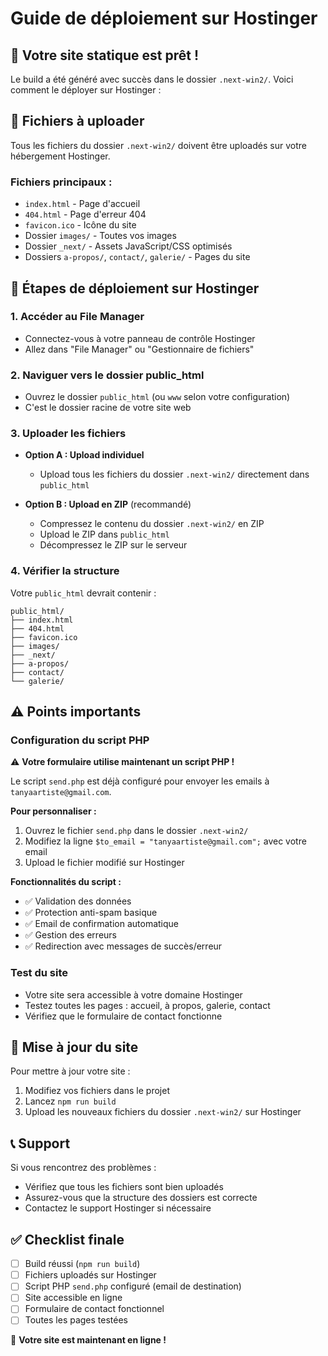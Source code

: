 # Guide de déploiement sur Hostinger

## 🚀 Votre site statique est prêt !

Le build a été généré avec succès dans le dossier `.next-win2/`. Voici comment le déployer sur Hostinger :

## 📁 Fichiers à uploader

Tous les fichiers du dossier `.next-win2/` doivent être uploadés sur votre hébergement Hostinger.

### Fichiers principaux :
- `index.html` - Page d'accueil
- `404.html` - Page d'erreur 404
- `favicon.ico` - Icône du site
- Dossier `images/` - Toutes vos images
- Dossier `_next/` - Assets JavaScript/CSS optimisés
- Dossiers `a-propos/`, `contact/`, `galerie/` - Pages du site

## 🔧 Étapes de déploiement sur Hostinger

### 1. Accéder au File Manager
- Connectez-vous à votre panneau de contrôle Hostinger
- Allez dans "File Manager" ou "Gestionnaire de fichiers"

### 2. Naviguer vers le dossier public_html
- Ouvrez le dossier `public_html` (ou `www` selon votre configuration)
- C'est le dossier racine de votre site web

### 3. Uploader les fichiers
- **Option A : Upload individuel**
  - Upload tous les fichiers du dossier `.next-win2/` directement dans `public_html`
  
- **Option B : Upload en ZIP** (recommandé)
  - Compressez le contenu du dossier `.next-win2/` en ZIP
  - Upload le ZIP dans `public_html`
  - Décompressez le ZIP sur le serveur

### 4. Vérifier la structure
Votre `public_html` devrait contenir :
```
public_html/
├── index.html
├── 404.html
├── favicon.ico
├── images/
├── _next/
├── a-propos/
├── contact/
└── galerie/
```

## ⚠️ Points importants

### Configuration du script PHP
⚠️ **Votre formulaire utilise maintenant un script PHP !**

Le script `send.php` est déjà configuré pour envoyer les emails à `tanyaartiste@gmail.com`.

**Pour personnaliser :**
1. Ouvrez le fichier `send.php` dans le dossier `.next-win2/`
2. Modifiez la ligne `$to_email = "tanyaartiste@gmail.com";` avec votre email
3. Upload le fichier modifié sur Hostinger

**Fonctionnalités du script :**
- ✅ Validation des données
- ✅ Protection anti-spam basique
- ✅ Email de confirmation automatique
- ✅ Gestion des erreurs
- ✅ Redirection avec messages de succès/erreur

### Test du site
- Votre site sera accessible à votre domaine Hostinger
- Testez toutes les pages : accueil, à propos, galerie, contact
- Vérifiez que le formulaire de contact fonctionne

## 🔄 Mise à jour du site

Pour mettre à jour votre site :
1. Modifiez vos fichiers dans le projet
2. Lancez `npm run build`
3. Upload les nouveaux fichiers du dossier `.next-win2/` sur Hostinger

## 📞 Support

Si vous rencontrez des problèmes :
- Vérifiez que tous les fichiers sont bien uploadés
- Assurez-vous que la structure des dossiers est correcte
- Contactez le support Hostinger si nécessaire

## ✅ Checklist finale

- [ ] Build réussi (`npm run build`)
- [ ] Fichiers uploadés sur Hostinger
- [ ] Script PHP `send.php` configuré (email de destination)
- [ ] Site accessible en ligne
- [ ] Formulaire de contact fonctionnel
- [ ] Toutes les pages testées

🎉 **Votre site est maintenant en ligne !**
